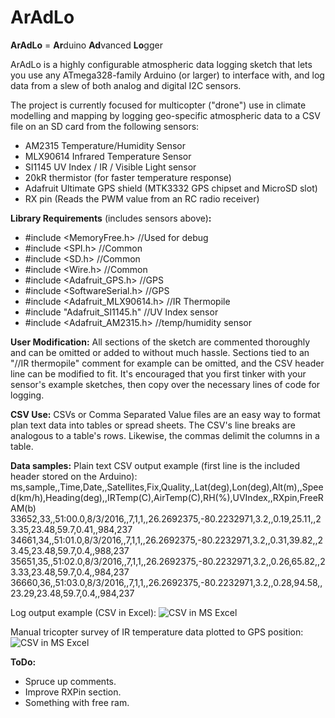# ArAdLo
**ArAdLo** = **Ar**duino **Ad**vanced **Lo**gger

ArAdLo is a highly configurable atmospheric data logging sketch that lets you use any ATmega328-family Arduino (or larger) to interface with, and log data from a slew of both analog and digital I2C sensors. 

The project is currently focused for multicopter ("drone") use in climate modelling and mapping by logging geo-specific atmospheric data to a CSV file on an SD card from the following sensors:
- AM2315 Temperature/Humidity Sensor
- MLX90614 Infrared Temperature Sensor
- SI1145 UV Index / IR / Visible Light sensor
- 20kR thermistor (for faster temperature response)
- Adafruit Ultimate GPS shield (MTK3332 GPS chipset and MicroSD slot)
- RX pin (Reads the PWM value from an RC radio receiver)

**Library Requirements** (includes sensors above)**:**
- #include <MemoryFree.h> //Used for debug
- #include <SPI.h> //Common
- #include <SD.h> //Common
- #include <Wire.h> //Common
- #include <Adafruit_GPS.h> //GPS
- #include <SoftwareSerial.h> //GPS
- #include <Adafruit_MLX90614.h> //IR Thermopile
- #include "Adafruit_SI1145.h" //UV Index sensor
- #include <Adafruit_AM2315.h> //temp/humidity sensor

**User Modification:**
All sections of the sketch are commented thoroughly and can be omitted or added to without much hassle. Sections tied to an "//IR thermopile" comment for example can be omitted, and the CSV header line can be modified to fit. It's encouraged that you first tinker with your sensor's example sketches, then copy over the necessary lines of code for logging. 

**CSV Use:**
CSVs or Comma Separated Value files are an easy way to format plan text data into tables or spread sheets. The CSV's line breaks are analogous to a table's rows. Likewise, the commas delimit the columns in a table. 


**Data samples:**
Plain text CSV output example (first line is the included header stored on the Arduino):
ms,sample,,Time,Date,,Satellites,Fix,Quality,,Lat(deg),Lon(deg),Alt(m),,Speed(km/h),Heading(deg),,IRTemp(C),AirTemp(C),RH(%),UVIndex,,RXpin,FreeRAM(b)
33652,33,,51:00.0,8/3/2016,,7,1,1,,26.2692375,-80.2232971,3.2,,0.19,25.11,,23.35,23.48,59.7,0.41,,984,237
34661,34,,51:01.0,8/3/2016,,7,1,1,,26.2692375,-80.2232971,3.2,,0.31,39.82,,23.45,23.48,59.7,0.4,,988,237
35651,35,,51:02.0,8/3/2016,,7,1,1,,26.2692375,-80.2232971,3.2,,0.26,65.82,,23.33,23.48,59.7,0.4,,984,237
36660,36,,51:03.0,8/3/2016,,7,1,1,,26.2692375,-80.2232971,3.2,,0.28,94.58,,23.29,23.48,59.7,0.4,,984,237

Log output example (CSV in Excel):
![CSV in MS Excel](http://i.imgur.com/eclWjhg.png "CSV in MS Excel")

Manual tricopter survey of IR temperature data plotted to GPS position:
![CSV in MS Excel](http://i.imgur.com/XH3HwEq.png "CSV in MS Excel")

**ToDo:**
- Spruce up comments.
- Improve RXPin section.
- Something with free ram. 
